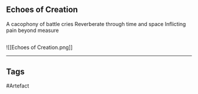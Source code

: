 ## Echoes of Creation
A cacophony of battle cries
Reverberate through time and space
Inflicting pain beyond measure
## 
![[Echoes of Creation.png]]

---
## Tags
#Artefact